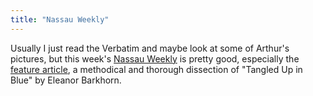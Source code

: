 ```yaml
---
title: "Nassau Weekly"
---
```

Usually I just read the Verbatim and maybe look at some of Arthur's pictures,
but this week's [Nassau Weekly](http://www.nassauweekly.com/) is pretty good,
especially the [feature
article](http://www.nassauweekly.com/view_article.php?id=291), a methodical
and thorough dissection of "Tangled Up in Blue" by Eleanor Barkhorn.

